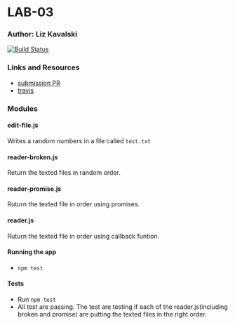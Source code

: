 # LAB-03

### Author: Liz Kavalski

[![Build Status](https://travis-ci.com/liz-kavalski-401-advanced-javascript/lab-03.svg?branch=master)](https://travis-ci.com/liz-kavalski-401-advanced-javascript/lab-03)
### Links and Resources
* [submission PR](https://github.com/liz-kavalski-401-advanced-javascript/lab-03/pull/4)
* [travis](https://travis-ci.com/liz-kavalski-401-advanced-javascript/lab-03)


### Modules
#### edit-file.js
Writes a random numbers in a file called `test.txt`
#### reader-broken.js
Return the texted files in random order.
#### reader-promise.js

Ruturn the texted file in order using promises.
#### reader.js
Ruturn the texted file in order using callback funtion.


#### Running the app
* `npm test`
#### Tests
* Run `npm test`
* All test are passing. The test are testing if each of the reader.js(including broken and promise) are putting the texted files in the right order.


